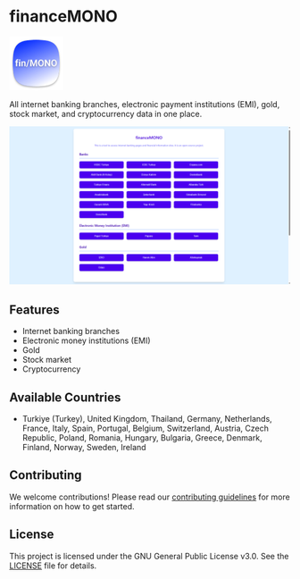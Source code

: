 # financeMONO

![financeMONO](https://github.com/berkaygediz/financeMONO/blob/main/images/icons/android/res/mipmap-xhdpi/financeMONO.png?raw=true)

All internet banking branches, electronic payment institutions (EMI), gold, stock market, and cryptocurrency data in one place.

![financeMONO](https://github.com/berkaygediz/financeMONO/blob/main/images/banner/banner.png?raw=true)

## Features

- Internet banking branches
- Electronic money institutions (EMI)
- Gold
- Stock market
- Cryptocurrency

## Available Countries

- Turkiye (Turkey), United Kingdom, Thailand, Germany, Netherlands, France, Italy, Spain, Portugal, Belgium, Switzerland, Austria, Czech Republic, Poland, Romania, Hungary, Bulgaria, Greece, Denmark, Finland, Norway, Sweden, Ireland

## Contributing

We welcome contributions! Please read our [contributing guidelines](CONTRIBUTING.md) for more information on how to get started.

## License

This project is licensed under the GNU General Public License v3.0. See the [LICENSE](LICENSE) file for details.
